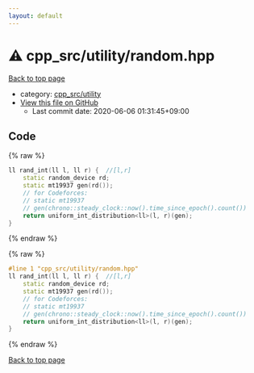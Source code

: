 ```yaml
---
layout: default
---
```


<!-- mathjax config similar to math.stackexchange -->
<script type="text/javascript" async
  src="https://cdnjs.cloudflare.com/ajax/libs/mathjax/2.7.5/MathJax.js?config=TeX-MML-AM_CHTML">
</script>
<script type="text/x-mathjax-config">
  MathJax.Hub.Config({
    TeX: { equationNumbers: { autoNumber: "AMS" }},
    tex2jax: {
      inlineMath: [ ['$','$'] ],
      processEscapes: true
    },
    "HTML-CSS": { matchFontHeight: false },
    displayAlign: "left",
    displayIndent: "2em"
  });
</script>

<script type="text/javascript" src="https://cdnjs.cloudflare.com/ajax/libs/jquery/3.4.1/jquery.min.js"></script>
<script src="https://cdn.jsdelivr.net/npm/jquery-balloon-js@1.1.2/jquery.balloon.min.js" integrity="sha256-ZEYs9VrgAeNuPvs15E39OsyOJaIkXEEt10fzxJ20+2I=" crossorigin="anonymous"></script>
<script type="text/javascript" src="../../../assets/js/copy-button.js"></script>
<link rel="stylesheet" href="../../../assets/css/copy-button.css" />


# :warning: cpp_src/utility/random.hpp

<a href="../../../index.html">Back to top page</a>

* category: <a href="../../../index.html#d4e24500d23f47b8d075758221d17bd2">cpp_src/utility</a>
* <a href="{{ site.github.repository_url }}/blob/master/cpp_src/utility/random.hpp">View this file on GitHub</a>
    - Last commit date: 2020-06-06 01:31:45+09:00




## Code

<a id="unbundled"></a>
{% raw %}
```cpp
ll rand_int(ll l, ll r) {  //[l,r]
    static random_device rd;
    static mt19937 gen(rd());
    // for Codeforces:
    // static mt19937
    // gen(chrono::steady_clock::now().time_since_epoch().count())
    return uniform_int_distribution<ll>(l, r)(gen);
}
```
{% endraw %}

<a id="bundled"></a>
{% raw %}
```cpp
#line 1 "cpp_src/utility/random.hpp"
ll rand_int(ll l, ll r) {  //[l,r]
    static random_device rd;
    static mt19937 gen(rd());
    // for Codeforces:
    // static mt19937
    // gen(chrono::steady_clock::now().time_since_epoch().count())
    return uniform_int_distribution<ll>(l, r)(gen);
}

```
{% endraw %}

<a href="../../../index.html">Back to top page</a>

